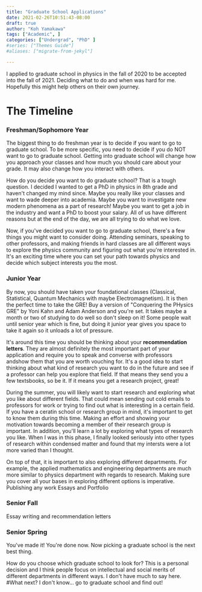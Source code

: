 ```yaml
---
title: "Graduate School Applications"
date: 2021-02-26T10:51:43-08:00
draft: true
author: "Koh Yamakawa"
tags: ["Academic", ]
categories: ["Undergrad", "PhD" ]
#series: ["Themes Guide"] 
#aliases: ["migrate-from-jekyl"]

---
```

I applied to graduate school in physics in the fall of 2020 to be accepted into the fall of 2021.  Deciding what to do and when was hard for me.  Hopefully this might help others on their own journey.  
# The Timeline
### Freshman/Sophomore Year
The biggest thing to do freshman year is to decide if you want to go to graduate school.  To be more specific, you need to decide if you do NOT want to go to graduate school.  Getting into graduate school will change how you approach your classes and how much you should care about your grade.  It may also change how you interact with others.

How do you decide you want to do graduate school?  That is a tough question.  I decided I wanted to get a PhD in physics in 8th grade and haven't changed my mind since.  Maybe you really like your classes and want to wade deeper into academia.  Maybe you want to investigate new modern phenomena as a part of research!  Maybe you want to get a job in the industry and want a PhD to boost your salary.  All of us have different reasons but at the end of the day, we are all trying to do what we love.

Now, if you've decided you want to go to graduate school, there's a few things you might want to consider doing.  Attending seminars, speaking to other professors, and making friends in hard classes are all different ways to explore the physics community and figuring out what you're interested in.  It's an exciting time where you can set your path towards physics and decide which subject interests you the most.
### Junior Year
By now, you should have taken your foundational classes (Classical, Statistical, Quantum Mechanics with maybe Electromagnetism).  It is then the perfect time to take the GRE!  Buy a version of "Conquering the PHysics GRE" by Yoni Kahn and Adam Anderson and you're set.  It takes maybe a month or two of studying to do well so don't sleep on it! Some people wait until senior year which is fine, but doing it junior year gives you space to take it again so it unloads a lot of pressure. 

It's around this time you should be thinking about your **recommendation letters**.   They are almost definitely the most important part of your application and require you to speak and converse with professors andshow them that you are worth vouching for.  It's a good idea to start thinking about what kind of research you want to do in the future and see if a professor can help you explore that field.  If that means they send you a few textsbooks, so be it.  If it means you get a research project, great!

During the summer, you will likely want to start research and exploring what you like about different fields.  That could mean sending out cold emails to professors for work or trying to find out what is interesting in a certain field.  If you have a ceratin school or research group in mind, it's important to get to know them during this time.  Making an effort and showing your motivation towards becoming a member of their research group is important.  In addition, you'll learn a lot by exploring what types of research you like.  When I was in this phase, I finally looked seriously into other types of research within condensed matter and found that my intersts were a lot more varied than I thought.

On top of that, it is important to also exploring different departments.  For example, the applied mathematics and engineering departments are much more similar to physics department with regards to research.  Making sure you cover all your bases in exploring different options is imperative.
Publishing any work
Essays and Portfolio
### Senior Fall
Essay writing and recommendation letters
### Senior Spring
You've made it!  You're done now.  Now picking a graduate school is the next best thing.

How do you choose which graduate school to look for?  This is a personal decision and I think people focus on intellectual and social merits of different departments in different ways.  I don't have much to say here.
#What next?
I don't know... go to graduate school and find out!
<!--
# Advice from Professors
### James McIver (MPSD Hamburg, Germany)
Merit and Fame
Connect your dots to the future.
Success of Graduate Students
### Yasutomo Uemura (CU New York, NY)
Get Personality by watching talks
### Ben Frandsen (BYU Salt Lake City, Utah)
Too old, too young.
-->
